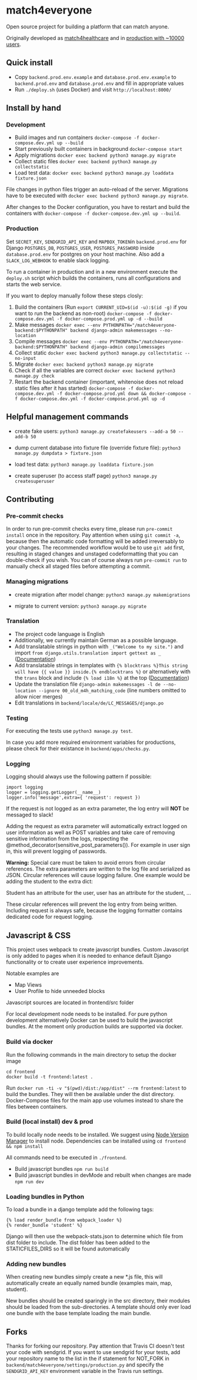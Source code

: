 # match4everyone

Open source project for building a platform that can match anyone.

Originally developed as [match4healthcare](github.com/match4everyone/match4healthcare) and in [production with ~10000 users](match4healthcare.de).


## Quick install
- Copy `backend.prod.env.example` and `database.prod.env.example` to `backend.prod.env` and `database.prod.env` and fill in appropriate values
- Run `./deploy.sh` (uses Docker) and visit `http://localhost:8000/`


## Install by hand
### Development
- Build images and run containers
`docker-compose -f docker-compose.dev.yml up --build`
- Start previously built containers in background
`docker-compose start`
- Apply migrations
`docker exec backend python3 manage.py migrate`
- Collect static files
`docker exec backend python3 manage.py collectstatic`
- Load test data:
`docker exec backend python3 manage.py loaddata fixture.json`

File changes in python files trigger an auto-reload of the server.
Migrations have to be executed with `docker exec backend python3 manage.py migrate`.

After changes to the Docker configuration, you have to restart and build the containers with `docker-compose -f docker-compose.dev.yml up --build`.

### Production
Set `SECRET_KEY`, `SENDGRID_API_KEY` and `MAPBOX_TOKEN`in `backend.prod.env` for Django
`POSTGRES_DB`, `POSTGRES_USER`, `POSTGRES_PASSWORD`  inside `database.prod.env` for postgres on your host machine.
Also add a `SLACK_LOG_WEBHOOK` to enable slack logging.

To run a container in production and in a new environment execute the `deploy.sh` script which builds the containers, runs all configurations and starts the web service.

If you want to deploy manually follow these steps closly:

1. Build the containers
(Run `export CURRENT_UID=$(id -u):$(id -g)` if you want to run the backend as non-root)
`docker-compose -f docker-compose.dev.yml -f docker-compose.prod.yml up -d --build`
2. Make messages
`docker exec --env PYTHONPATH="/match4everyone-backend:$PYTHONPATH" backend django-admin makemessages --no-location`
3. Compile messages
`docker exec --env PYTHONPATH="/match4everyone-backend:$PYTHONPATH" backend django-admin compilemessages`
4. Collect static
`docker exec backend python3 manage.py collectstatic --no-input`
5. Migrate
`docker exec backend python3 manage.py migrate`
5. Check if all the variables are correct
`docker exec backend python3 manage.py check`
6. Restart the backend container (important, whitenoise does not reload static files after it has started)
`docker-compose -f docker-compose.dev.yml -f docker-compose.prod.yml down && docker-compose -f docker-compose.dev.yml -f docker-compose.prod.yml up -d`

## Helpful management commands

- create fake users:
`python3 manage.py createfakeusers --add-a 50 --add-b 50`

- dump current database into fixture file (override fixture file):
`python3 manage.py dumpdata > fixture.json`

- load test data:
`python3 manage.py loaddata fixture.json`

- create superuser (to access staff page)
`python3 manage.py createsuperuser`


## Contributing

### Pre-commit checks
In order to run pre-commit checks every time, please run `pre-commit install` once in the repository. Pay attention when using `git commit -a`, because then the automatic code formatting will be added irreversably to your changes. The recommended workflow would be to use `git add` first, resulting in staged changes and unstaged codeformatting that you can double-check if you wish. You can of course always run `pre-commit run` to manually check all staged files before attempting a commit.

### Managing migrations
- create migration after model change:
`python3 manage.py makemigrations`

- migrate to current version:
`python3 manage.py migrate`

### Translation
- The project code language is English
- Additionally, we currently maintain German as a possible language.
- Add translatable strings in python with `_("Welcome to my site.")` and import `from django.utils.translation import gettext as _` ([Documentation](https://docs.djangoproject.com/en/3.0/topics/i18n/translation/#internationalization-in-python-code))
- Add translatable strings in templates with `{% blocktrans %}This string will have {{ value }} inside.{% endblocktrans %}` or alternatively with the `trans` block and include `{% load i18n %}` at the top ([Documentation](https://docs.djangoproject.com/en/3.0/topics/i18n/translation/#internationalization-in-template-code))
- Update the translation file
`django-admin makemessages -l de --no-location --ignore 00_old_m4h_matching_code` (line numbers omitted to allow nicer merges)
- Edit translations in `backend/locale/de/LC_MESSAGES/django.po`

### Testing

For executing the tests use `python3 manage.py test`.

In case you add more required environment variables for productions, please check for their existance in `backend/apps/checks.py`.


### Logging

Logging should always use the following pattern if possible:

```
import logging
logger = logging.getLogger(__name__)
logger.info('message',extra={ 'request': request })
```

If the request is not logged as an extra parameter, the log entry will **NOT** be messaged to slack!

Adding the request as extra parameter will automatically extract logged on user information as well as POST variables and take care of removing sensitive information from
the logs, respecting the @method_decorator(sensitive_post_parameters()). For example in user sign in, this will prevent logging of passwords.

**Warning:** Special care must be taken to avoid errors from circular references. The extra parameters are written to the log file and serialized as JSON. Circular references will cause
logging failure. One example would be adding the student to the extra dict:

Student has an attribute for the user, user has an attribute for the student, ...

These circular references will prevent the log entry from being written.
Including request is always safe, because the logging formatter contains dedicated code for request logging.

## Javascript & CSS

This project uses webpack to create javascript bundles. Custom Javascript is only added to pages when it is needed to enhance default Django functionality or to create user experience improvements.

Notable examples are
- Map Views
- User Profile to hide unneeded blocks

Javascript sources are located in frontend/src folder

For local development node needs to be installed. For pure python development alternatively Docker can be used to build the javascript bundles. At the moment only production builds are supported via docker.

### Build via docker

Run the following commands in the main directory to setup the docker image
```
cd frontend
docker build -t frontend:latest .
```

Run `docker run -ti -v "$(pwd)/dist:/app/dist" --rm frontend:latest` to build the bundles. They will then be available under the dist directory. Docker-Compose files for the main app use volumes instead to share the files between containers.

### Build (local install) dev & prod

To build locally node needs to be installed. We suggest using [Node Version Manager](https://github.com/nvm-sh/nvm) to install node. Dependencies can be installed using `cd frontend && npm install`

All commands need to be executed in `./frontend`.
- Build javascript bundles
`npm run build`
- Build javascript bundles in devMode and rebuilt when changes are made
`npm run dev`

### Loading bundles in Python

To load a bundle in a django template add the following tags:
```
{% load render_bundle from webpack_loader %}
{% render_bundle 'student' %}
```

Django will then use the webpack-stats.json to determine which file from dist folder to include.
The dist folder has been added to the STATICFILES_DIRS so it will be found automatically

### Adding new bundles

When creating new bundles simply create a new *.js file, this will automatically create an equally named bundle (examples main, map, student).

New bundles should be created sparingly in the src directory, their modules should be loaded from the sub-directories. A template should only ever load one bundle with the base template loading the main bundle.

## Forks
Thanks for forking our repository. Pay attention that Travis CI doesn't test your code with sendgrid.
If you want to use sendgrid for your tests, add your repository name to the list in the if statement for NOT_FORK in `backend/match4everyone/settings/production.py` and specify the `SENDGRID_API_KEY` environment variable in the Travis run settings.
